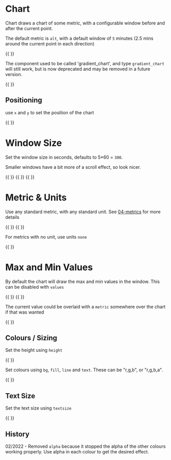 
# Chart

Chart draws a chart of some metric, with a configurable window before and after the current point.

The default metric is `alt`, with a default window of `5` minutes (2.5 mins around the current point in each direction)

{{ <component type="chart" name="chart" /> }}

The component used to be called 'gradient_chart', and type `gradient_chart` will still work, but is now deprecated and may be removed in 
a future version.

{{ <component type="gradient_chart" name="chart" /> }}

## Positioning

use `x` and `y` to set the position of the chart

{{ <component type="chart" name="gradient_chart" x="100" /> }}

# Window Size

Set the window size in seconds, defaults to 5*60 = `300`.

Smaller windows have a bit more of a scroll effect, so look nicer.

{{ <component type="chart" metric="speed" units="kph" seconds="30" /> }}
{{ <component type="chart" metric="speed" units="kph" seconds="60" /> }}
{{ <component type="chart" metric="speed" units="kph" seconds="90" /> }}

# Metric & Units

Use any standard metric, with any standard unit. See [04-metrics](../04-metrics) for more details

{{ <component type="chart" metric="speed" units="kph" /> }}
{{ <component type="chart" metric="accl.x" units="m/s^2" /> }}

For metrics with no unit, use units `none`

{{ <component type="chart" metric="gradient" units="none" /> }}

# Max and Min Values

By default the chart will draw the max and min values in the window. This can be disabled with `values`

{{ <component type="chart" metric="speed" units="kph" /> }}
{{ <component type="chart" metric="speed" units="kph" values="false" /> }}

The current value could be overlaid with a `metric` somewhere over the chart if that was wanted

{{
            <component type="chart" name="chart" metric="speed" units="mph" fill="177,26,22" values="false"/>
            <translate x="230" y="40">
                <component type="metric" metric="speed" units="mph" dp="1"/>
            </translate>
}}

## Colours / Sizing

Set the height using `height`

{{ <component type="chart" height="100" /> }}

Set colours using `bg`, `fill`, `line` and `text`. These can be "r,g,b", or "r,g,b,a".

{{ <component type="chart" bg="255,255,0" fill="0,255,255" line="255,0,255" text="0,0,255" /> }}

## Text Size

Set the text size using `textsize`

{{ <component type="chart" textsize="32" /> }}

## History

02/2022 - Removed `alpha` because it stopped the alpha of the other colours working properly. Use alpha in each colour to get
the desired effect.